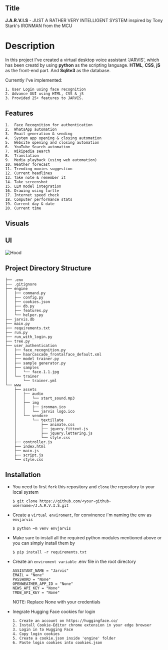 
## Title
**J.A.R.V.I.S** - JUST A RATHER VERY INTELLIGENT SYSTEM inspired by Tony Stark's IRONMAN from the MCU
# Description

In this project I've created a virtual desktop voice assistant 'JARVIS', which has been creatd by using **python** as the scripting language. **HTML**, **CSS**, **jS** as the front-end part. And **Sqlite3** as the database.

Currently I've implemented:
```
1. User Login using face recognition
2. Advance GUI using HTML, CSS & jS
3. Provided 25+ features to JARVIS.
```


## Features

    1.	Face Recognition for authentication
    2.	WhatsApp automation
    3.	Email generation & sending
    4.	System app opening & closing automation
    5.	Website opening and closing automation
    6.	YouTube Search automation
    7.	Wikipedia search
    8.	Translation
    9.	Media playback (using web automation)
    10.	Weather forecast
    11.	Trending movies suggestion
    12.	Current headlines
    13.	Take note & remember it
    14.	Take screenshot 
    15.	LLM model integration
    16.	Drawing using turtle
    17.	Internet speed check
    18.	Computer performance stats
    19.	Current day & date
    20.	Current time

## Visuals

## UI
![Hood](https://photos.app.goo.gl/YxyfRBiKsKg6cLYq9)

## Project Directory Structure

```
├── .env
├── .gitignore
├── engine
│   ├── command.py
│   ├── config.py
│   ├── cookies.json
│   ├── db.py
│   ├── features.py
│   └── helper.py
├── jarvis.db
├── main.py
├── requirements.txt
├── run.py
├── run_with_login.py
├── tree.py
├── user_authentication
│   ├── face_recognition.py
│   ├── haarcascade_frontalface_default.xml
│   ├── model trainer.py
│   ├── sample generator.py
│   ├── samples
│   │   └── face.1.1.jpg
│   └── trainer
│       └── trainer.yml
└── www
    ├── assets
    │   ├── audio
    │   │   └── start_sound.mp3
    │   ├── img
    │   │   ├── ironman.ico
    │   │   └── jarvis logo.ico
    │   └── vendore
    │       └── textillate
    │           ├── animate.css
    │           ├── jquery.fittext.js
    │           ├── jquery.lettering.js
    │           └── style.css
    ├── controller.js
    ├── index.html
    ├── main.js
    ├── script.js
    └── style.css

```
## Installation

- You need to first ```fork``` this repository and ```clone``` the repository to your local system 

    ```
    $ git clone https://github.com/<your-github-username>/J.A.R.V.I.S.git
    ```
- Create a ```virtual enviroment```, for convinence i'm naming the env as ```envjarvis```
    ```
    $ python –m venv envjarvis
    ```

- Make sure to install all the required python modules mentioned above or you can simply install them by 

    ```
    $ pip install -r requirements.txt
    ```

- Create an ```enviroment variable``` .env file in the root directory

    ```
    ASSISTANT_NAME = "Jarvis"
    EMAIL = "None"
    PASSWORD = "None"
    OPENWEATHER_APP_ID = "None"
    NEWS_API_KEY = "None"
    TMDB_API_KEY = "None"
    ```
    NOTE: Replace None with your credentials

- Inegrate Hugging Face cookies for login
    ```
    1. Create an account on https://huggingface.co/
    2. Install Cookie-Editor chrome extension in your edge browser
    3. Login in to Hugging Face 
    4. Copy login cookies
    5. Create a cookie.json inside 'engine' folder
    6. Paste login cookies into cookies.json

    ```
